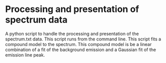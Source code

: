 # Processing and presentation of spectrum data
 A python script to handle the processing and presentation of the spectrum.txt data. This script runs from the command line. This script fits a compound model to the spectrum. This compound model is be a linear combination of a fit of the background emission and a Gaussian fit of the emission line peak.
